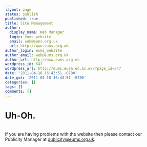 ```yaml
---
layout: page
status: publish
published: true
title: Site Management
author:
  display_name: Web Manager
  login: eums_website
  email: web@eums.org.uk
  url: http://www.eums.org.uk
author_login: eums_website
author_email: web@eums.org.uk
author_url: http://www.eums.org.uk
wordpress_id: 547
wordpress_url: http://eums.eusa.ed.ac.uk/?page_id=547
date: '2011-04-18 16:43:51 -0700'
date_gmt: '2011-04-18 16:43:51 -0700'
categories: []
tags: []
comments: []
---
```

<h1>Uh-Oh.</h1><br />
If you are having problems with the website then please contact our Publicity Manager at <a title="Email us" href="mailto:publicity@eums.org.uk" target="_blank">publicity@eums.org.uk</a>.</p>
<p> </p>
